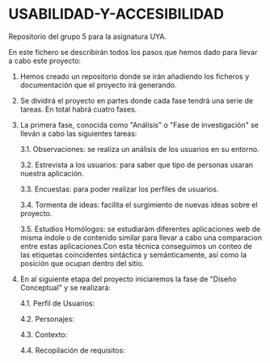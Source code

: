 # USABILIDAD-Y-ACCESIBILIDAD
Repositorio del grupo 5 para la asignatura UYA.

En este fichero se describirán todos los pasos que hemos dado para llevar a cabo este proyecto:

  1. Hemos creado un repositorio donde se irán añadiendo los ficheros y documentación que el proyecto irá generando.
  
  2. Se dividirá el proyecto en partes donde cada fase tendrá una serie de tareas. En total habrá cuatro fases.
  
  3. La primera fase, conocida como "Análisis" o "Fase de investigación"  se lleván a cabo las siguientes tareas:
  
      3.1. Observaciones: se realiza un análisis de los usuarios en su entorno.
     
      3.2. Estrevista a los usuarios: para saber que tipo de personas usaran nuestra aplicación.
     
      3.3. Encuestas: para poder realizar los perfiles de usuarios.
     
      3.4. Tormenta de ideas: facilita el surgimiento de nuevas ideas sobre el proyecto.
      
      3.5. Estudios Homólogos: se estudiarám diferentes aplicaciones web de misma índole o de contenido similar para 
           llevar a cabo una comparacion entre estas aplicaciones.Con esta técnica conseguimos un conteo de las etiquetas
           coincidentes sintáctica y semánticamente, así como la posición que ocupan dentro del sitio.
           
  4. En al siguiente etapa del proyecto iniciaremos la fase de "Diseño Conceptual" y se realizará:
      
      4.1. Perfil de Usuarios:
          
      4.2. Personajes:
      
      4.3. Contexto:
      
      4.4. Recopilación de requisitos:  
